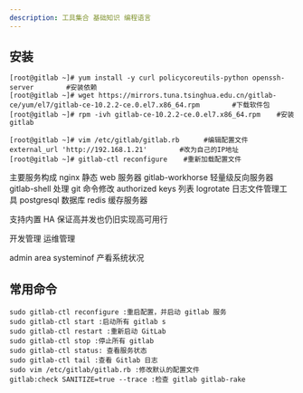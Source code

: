 ```yaml
---
description: 工具集合 基础知识 编程语言
---
```


## 安装

```shell
[root@gitlab ~]# yum install -y curl policycoreutils-python openssh-server        #安装依赖
[root@gitlab ~]# wget https://mirrors.tuna.tsinghua.edu.cn/gitlab-ce/yum/el7/gitlab-ce-10.2.2-ce.0.el7.x86_64.rpm        #下载软件包
[root@gitlab ~]# rpm -ivh gitlab-ce-10.2.2-ce.0.el7.x86_64.rpm    #安装gitlab
```

```shell
[root@gitlab ~]# vim /etc/gitlab/gitlab.rb      #编辑配置文件
external_url 'http://192.168.1.21'        #改为自己的IP地址
[root@gitlab ~]# gitlab-ctl reconfigure    #重新加载配置文件
```

主要服务构成
nginx 静态 web 服务器
gitlab-workhorse 轻量级反向服务器
gitlab-shell 处理 git 命令修改 authorized keys 列表
logrotate 日志文件管理工具
postgresql 数据库
redis 缓存服务器

支持内置 HA 保证高并发也仍旧实现高可用行

开发管理
运维管理

admin area systeminof 产看系统状况

## 常用命令

```shell
sudo gitlab-ctl reconfigure :重启配置，并启动 gitlab 服务
sudo gitlab-ctl start :启动所有 gitlab s
sudo gitlab-ctl restart :重新启动 GitLab
sudo gitlab-ctl stop :停止所有 gitlab
sudo gitlab-ctl status: 查看服务状态
sudo gitlab-ctl tail :查看 Gitlab 日志
sudo vim /etc/gitlab/gitlab.rb :修改默认的配置文件
gitlab:check SANITIZE=true --trace :检查 gitlab gitlab-rake

```
